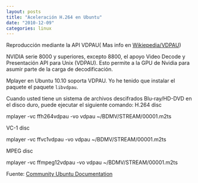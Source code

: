 ```yaml
---
layout: posts
title: "Aceleración H.264 en Ubuntu"
date: "2010-12-09"
categories: linux
---
```


Reproducción mediante la API VDPAU( Mas info en [Wikiepedia/VDPAU](https://es.wikipedia.org/wiki/VDPAU))

NVIDIA serie 8000 y superiores, excepto 8800, el apoyo Video Decode y Presentación API para Unix (VDPAU). Esto permite a la GPU de Nvidia para asumir parte de la carga de decodificación.

Mplayer en Ubuntu 10.10 soporta VDPAU. Yo he tenido que instalar el paquete el paquete `libvdpau`.

Cuando usted tiene un sistema de archivos descifrados Blu-ray/HD-DVD en el disco duro, puede ejecutar el siguiente comando: H.264 disc

mplayer -vc ffh264vdpau -vo vdpau ~/BDMV/STREAM/00001.m2ts

VC-1 disc

mplayer -vc ffvc1vdpau -vo vdpau ~/BDMV/STREAM/00001.m2ts

MPEG disc

mplayer -vc ffmpeg12vdpau -vo vdpau ~/BDMV/STREAM/00001.m2ts

Fuente: [Community Ubuntu Documentation](https://help.ubuntu.com/community/RestrictedFormats/BluRayAndHDDVD)
